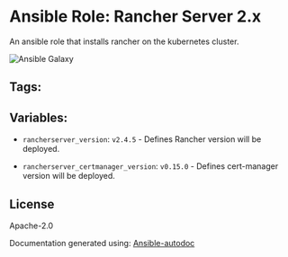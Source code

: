 # Ansible Role: Rancher Server 2.x


An ansible role that installs rancher on the kubernetes cluster. 

![Ansible Galaxy](https://github.com/BasisTI/ansible_rancherserver/workflows/Ansible%20Galaxy/badge.svg)

## Tags:
## Variables:

* `rancherserver_version`: `v2.4.5` - Defines Rancher version will be deployed.



* `rancherserver_certmanager_version`: `v0.15.0` - Defines cert-manager version will be deployed.


## License
Apache-2.0



Documentation generated using: [Ansible-autodoc](https://github.com/AndresBott/ansible-autodoc)

